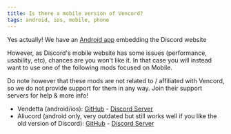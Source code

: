 ```yaml
---
title: Is there a mobile version of Vencord?
tags: android, ios, mobile, phone
---
```


Yes actually! We have an [Android app](https://github.com/Vencord/Android) embedding the Discord website

However, as Discord's mobile website has some issues (performance, usability, etc), chances are you won't like it.
In that case you will instead want to use one of the following mods focused on Mobile.

Do note however that these mods are not related to / affiliated with Vencord, so we do not provide support for them in any way. Join their support servers for help & more info!

- Vendetta (android/ios): [GitHub](https://github.com/vendetta-mod/Vendetta) - [Discord Server](https://discord.gg/n9QQ4XhhJP)
- Aliucord (android only, very outdated but still works well if you like the old version of Discord):
[GitHub](https://github.com/Aliucord/Aliucord) - [Discord Server](https://discord.gg/EsNDvBaHVU)
